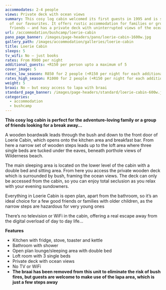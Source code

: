 ```yaml
---
accommodates: 2-4 people
views: Private deck with ocean views
summary: This cosy log cabin welcomed its first guests in 1995 and is still one
  of our favourites. It offers rustic accommodation for families or groups of
  friends – and has a private deck with uninterrupted views of the ocean
url: /accommodation/bushcamp/loerie-cabin
pano_page_banner: /images/page-headers/pano/loerie-cabin-1600w.jpg
gallery_path: /images/accommodation/galleries/loerie-cabin
title: Loerie Cabin
sleeps: 5
tv_wifi: No – just books
rates: From R900 per night
additional_guests: +R150 per person upto a maximum of 5
cover_image: 5
rates_low_season: R850 for 2 people (+R150 per night for each additional person – max 5)
rates_high_season: R1000 for 2 people (+R150 per night for each additional person – max 5)
weight: 5
braai: No – but easy access to lapa with braai
standard_page_banner: /images/page-headers/standard/loerie-cabin-600w.jpg
categories:
  - accommodation
  - bushcamp
---
```

**This cosy log cabin** **is perfect for the adventure-loving family or a group of friends looking for a break away…**

A wooden boardwalk leads through the bush and down to the front door of Loerie Cabin, which opens onto the kitchen area and breakfast bar. From here a narrow set of wooden steps leads up to the loft area where three single beds are tucked under the eaves, beneath porthole views of Wilderness beach. 

The main sleeping area is located on the lower level of the cabin with a double bed and sitting area. From here you access the private wooden deck which is surrounded by bush, framing the ocean views. The deck can only be accessed from the cabin, so you can enjoy total seclusion as you relax with your evening sundowners.

Everything in Loerie Cabin is open plan, apart from the bathroom, so it’s an ideal choice for a few good friends or families with older children, as the narrow steps are hazardous for very young ones

There’s no television or WiFi in the cabin, offering a real escape away from the digital overload of day to day life…

**Features**

* Kitchen with fridge, stove, toaster and kettle
* Bathroom with shower
* Open plan lounge/sleeping area with double bed
* Loft room with 3 single beds
* Private deck with ocean views
* No TV or WiFi
* **The braai has been removed from this unit to eliminate the risk of bush fires, but guests are welcome to make use of the lapa area, which is just a few steps away**